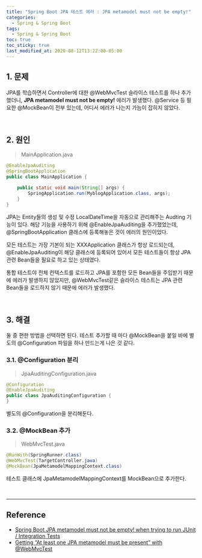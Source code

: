 ```yaml
---
title: "Spring Boot JPA 테스트 에러 : JPA metamodel must not be empty!"
categories:
  - Spring & Spring Boot
tags:
  - Spring & Spring Boot
toc: true
toc_sticky: true
last_modified_at: 2020-08-12T13:22:00-05:00
---
```


## 1. 문제

JPA를 학습하면서 Controller에 대한 @WebMvcTest 슬라이스 테스트를 하나 추가했더니, **JPA metamodel must not be empty!** 에러가 발생했다. @Service 등 필요한 @MockBean이 전부 있는데, 어디서 에러가 나는지 가늠이 잡히지 않았다.

<br>

## 2. 원인

> MainApplication.java

```java
@EnableJpaAuditing
@SpringBootApplication
public class MainApplication {

    public static void main(String[] args) {
        SpringApplication.run(MyblogApplication.class, args);
    }
}
```

JPA는 Entity들의 생성 및 수정 LocalDateTime을 자동으로 관리해주는 Audting 기능이 있다. 해당 기능을 사용하기 위해 @EnableJpaAuditing을 추가했었는데, @SpringBootApplication 클래스에 등록해놓은 것이 에러의 원인이었다.

모든 테스트는 가장 기본이 되는 XXXApplication 클래스가 항상 로드되는데, @EnableJpaAuditing이 해당 클래스에 등록되어 있어서 모든 테스트들이 항상 JPA 관련 Bean들을 필요로 하고 있는 상태였다.

통합 테스트야 전체 컨텍스트를 로드하고 JPA를 포함한 모든 Bean들을 주입받기 때문에 에러가 발생하지 않았지만, @WebMvcTest같은 슬라이스 테스트는 JPA 관련 Bean들을 로드하지 않기 때문에 에러가 발생했다.

<br>

## 3. 해결

둘 중 편한 방법을 선택하면 된다. 테스트 추가할 때 마다 @MockBean을 붙일 바에 별도의 @Configuration 파일을 하나 만드는게 나은 것 같다.

### 3.1. @Configuration 분리

> JpaAuditingConfiguration.java

```java
@Configuration
@EnableJpaAuditing
public class JpaAuditingConfiguration {  
}
```

별도의 @Configuration을 분리해둔다.

### 3.2. @MockBean 추가

> WebMvcTest.java

```java
@RunWith(SpringRunner.class)
@WebMvcTest(TargetController.java)
@MockBean(JpaMetamodelMappingContext.class)
```

테스트 클래스에 JpaMetamodelMappingContext를 MockBean으로 추가한다.

<br>

---

## Reference

* [Spring Boot JPA metamodel must not be empty! when trying to run JUnit / Integration Tests](https://stackoverflow.com/questions/60606861/spring-boot-jpa-metamodel-must-not-be-empty-when-trying-to-run-junit-integrat)
* [Getting “At least one JPA metamodel must be present” with @WebMvcTest](https://stackoverflow.com/questions/41250177/getting-at-least-one-jpa-metamodel-must-be-present-with-webmvctest)
